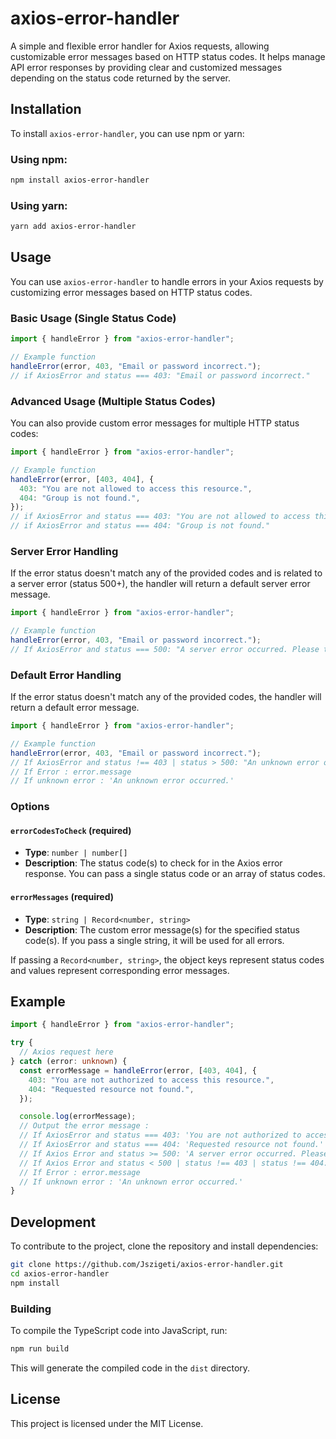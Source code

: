 # axios-error-handler

A simple and flexible error handler for Axios requests, allowing customizable error messages based on HTTP status codes. It helps manage API error responses by providing clear and customized messages depending on the status code returned by the server.

## Installation

To install `axios-error-handler`, you can use npm or yarn:

### Using npm:

```bash
npm install axios-error-handler
```

### Using yarn:

```bash
yarn add axios-error-handler
```

## Usage

You can use `axios-error-handler` to handle errors in your Axios requests by customizing error messages based on HTTP status codes.

### Basic Usage (Single Status Code)

```typescript
import { handleError } from "axios-error-handler";

// Example function
handleError(error, 403, "Email or password incorrect.");
// if AxiosError and status === 403: "Email or password incorrect."
```

### Advanced Usage (Multiple Status Codes)

You can also provide custom error messages for multiple HTTP status codes:

```typescript
import { handleError } from "axios-error-handler";

// Example function
handleError(error, [403, 404], {
  403: "You are not allowed to access this resource.",
  404: "Group is not found.",
});
// if AxiosError and status === 403: "You are not allowed to access this resource."
// if AxiosError and status === 404: "Group is not found."
```

### Server Error Handling

If the error status doesn't match any of the provided codes and is related to a server error (status 500+), the handler will return a default server error message.

```typescript
import { handleError } from "axios-error-handler";

// Example function
handleError(error, 403, "Email or password incorrect.");
// If AxiosError and status === 500: "A server error occurred. Please try again later."
```

### Default Error Handling

If the error status doesn't match any of the provided codes, the handler will return a default error message.

```typescript
import { handleError } from "axios-error-handler";

// Example function
handleError(error, 403, "Email or password incorrect.");
// If AxiosError and status !== 403 | status > 500: "An unknown error occurred."
// If Error : error.message
// If unknown error : 'An unknown error occurred.'
```

### Options

#### `errorCodesToCheck` (required)

- **Type**: `number | number[]`
- **Description**: The status code(s) to check for in the Axios error response. You can pass a single status code or an array of status codes.

#### `errorMessages` (required)

- **Type**: `string | Record<number, string>`
- **Description**: The custom error message(s) for the specified status code(s). If you pass a single string, it will be used for all errors.

If passing a `Record<number, string>`, the object keys represent status codes and values represent corresponding error messages.

## Example

```typescript
import { handleError } from "axios-error-handler";

try {
  // Axios request here
} catch (error: unknown) {
  const errorMessage = handleError(error, [403, 404], {
    403: "You are not authorized to access this resource.",
    404: "Requested resource not found.",
  });

  console.log(errorMessage);
  // Output the error message :
  // If AxiosError and status === 403: 'You are not authorized to access this resource.'
  // If AxiosError and status === 404: 'Requested resource not found.'
  // If Axios Error and status >= 500: 'A server error occurred. Please try again later.'
  // If Axios Error and status < 500 | status !== 403 | status !== 404: 'An unknown error occurred.'
  // If Error : error.message
  // If unknown error : 'An unknown error occurred.'
}
```

## Development

To contribute to the project, clone the repository and install dependencies:

```bash
git clone https://github.com/Jszigeti/axios-error-handler.git
cd axios-error-handler
npm install
```

### Building

To compile the TypeScript code into JavaScript, run:

```bash
npm run build
```

This will generate the compiled code in the `dist` directory.

## License

This project is licensed under the MIT License.
